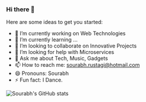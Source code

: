 ### Hi there 👋

Here are some ideas to get you started:

- 🔭 I’m currently working on Web Technologies
- 🌱 I’m currently learning ...
- 👯 I’m looking to collaborate on Innovative Projects
- 🤔 I’m looking for help with Microservices
- 💬 Ask me about Tech, Music, Gadgets
- 📫 How to reach me: sourabh.rustagi@hotmail.com
- 😄 Pronouns: Sourabh
- ⚡ Fun fact: I Dance.

![Sourabh's GitHub stats](https://github-readme-stats.vercel.app/api?username=coderusty&show_icons=true&theme=radical)



